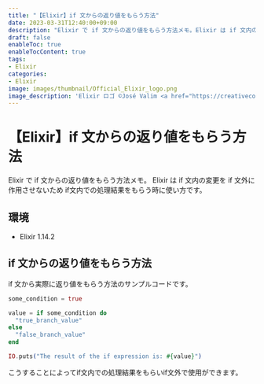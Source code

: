 ```yaml
---
title: "【Elixir】if 文からの返り値をもらう方法"
date: 2023-03-31T12:40:00+09:00
description: "Elixir で if 文からの返り値をもらう方法メモ。Elixir は if 文内の変更を if 文外に作用させないため if文内での処理結果をもらう時に使い方です。"
draft: false
enableToc: true
enableTocContent: true
tags: 
- Elixir
categories: 
- Elixir
image: images/thumbnail/Official_Elixir_logo.png
image_description: 'Elixir ロゴ ©José Valim <a href="https://creativecommons.org/licenses/by-sa/4.0" target="_blank" rel="nofollow noopener">CC 表示-継承 4.0</a>'
---
```


# 【Elixir】if 文からの返り値をもらう方法
Elixir で if 文からの返り値をもらう方法メモ。
Elixir は if 文内の変更を if 文外に作用させないため if文内での処理結果をもらう時に使い方です。

## 環境
* Elixir 1.14.2

## if 文からの返り値をもらう方法
if 文から実際に返り値をもらう方法のサンプルコードです。
```ex
some_condition = true

value = if some_condition do
  "true_branch_value"
else
  "false_branch_value"
end

IO.puts("The result of the if expression is: #{value}")
```

こうすることによってif文内での処理結果をもらいif文外で使用ができます。
